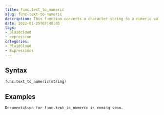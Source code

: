 ```yaml
---
title: func.text_to_numeric
slug: func-text-to-numeric
description: This function converts a character string to a numeric value
date: 2022-01-25T07:40:03
tags:
- plaidcloud
- expression
categories:
- PlaidCloud
- Expressions
---
```



## Syntax



```
func.text_to_numeric(string)
```


## Examples



```
Documentation for func.text_to_numeric is coming soon.
```

